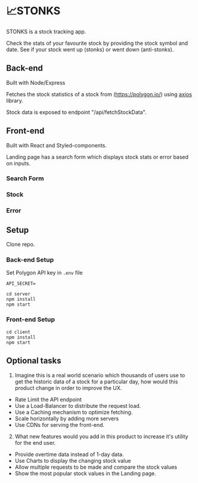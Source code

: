 # 📈STONKS

STONKS is a stock tracking app.

Check the stats of your favourite stock by providing the stock symbol and date. See if your stock went up (stonks) or went down (anti-stonks).

## Back-end

Built with Node/Express

Fetches the stock statistics of a stock from (https://polygon.io/) using [axios](https://axios-http.com/docs/api_intro) library.

Stock data is exposed to endpoint "/api/fetchStockData".

## Front-end

Built with React and Styled-components.

Landing page has a search form which displays stock stats or error based on inputs.

### Search Form

### Stock

### Error

## Setup

Clone repo.

### Back-end Setup

Set Polygon API key in `.env` file

```
API_SECRET=
```

```
cd server
npm install
npm start
```

### Front-end Setup

```
cd client
npm install
npm start
```

## Optional tasks

1. Imagine this is a real world scenario which thousands of users use to get the historic data of a stock for a particular day, how would this product change in order to improve the UX.

- Rate Limit the API endpoint
- Use a Load-Balancer to distribute the request load.
- Use a Caching mechanism to optimize fetching.
- Scale horizontally by adding more servers
- Use CDNs for serving the front-end.

2. What new features would you add in this product to increase it's utility for the end user.

- Provide overtime data instead of 1-day data.
- Use Charts to display the changing stock value
- Allow multiple requests to be made and compare the stock values
- Show the most popular stock values in the Landing page.
